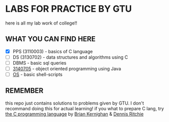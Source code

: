 # LABS FOR PRACTICE BY GTU

here is all my lab work of college!!  

## WHAT YOU CAN FIND HERE

- [x] PPS (3110003) - basics of C language  
- [ ] DS (3130702) - data structures and algorithms using C  
- [ ] DBMS - basic sql queries
- [ ] [3140705](./object-oriented-programming) - object oriented programming using Java  
- [ ] [OS](./operating-systems) - basic shell-scripts  

## REMEMBER

this repo just contains solutions to problems given by GTU. I don't recommand doing this for actual learning! if you what to prepare C lang, try [the C programming language](https://en.wikipedia.org/wiki/The_C_Programming_Language) by [Brian Kernighan](https://en.wikipedia.org/wiki/Brian_Kernighan) & [Dennis Ritchie](https://en.wikipedia.org/wiki/Dennis_Ritchie)
